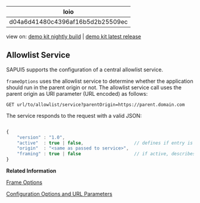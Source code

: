 <!-- loiod04a6d41480c4396af16b5d2b25509ec -->

| loio |
| -----|
| d04a6d41480c4396af16b5d2b25509ec |

<div id="loio">

view on: [demo kit nightly build](https://sdk.openui5.org/nightly/#/topic/d04a6d41480c4396af16b5d2b25509ec) | [demo kit latest release](https://sdk.openui5.org/topic/d04a6d41480c4396af16b5d2b25509ec)</div>

## Allowlist Service

SAPUI5 supports the configuration of a central allowlist service.

`frameOptions` uses the allowlist service to determine whether the application should run in the parent origin or not. The allowlist service call uses the parent origin as URI parameter \(URL encoded\) as follows:

```
GET url/to/allowlist/service?parentOrigin=https://parent.domain.com
```

The service responds to the request with a valid JSON:

```js

{
    "version" : "1.0",
    "active"  : true | false,                   // defines if entry is active (if not, framing will be allowed per default)
    "origin"  : "<same as passed to service>",
    "framing" : true | false                    // if active, describes if framing should be allowed (see FrameOptions)
}
```

**Related Information**  


[Frame Options](Frame_Options_62d9c4d.md "frameOptions is used to prevent security vulnerabilities like clickjacking. With the frameOptions configuration you define whether OpenUI5 is allowed to run embedded in a frame or only from trusted origins or not at all.")

[Configuration Options and URL Parameters](Configuration_Options_and_URL_Parameters_91f2d03.md "The following tables show available configuration options.")

